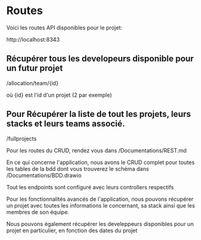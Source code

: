 
# Routes

Voici les routes API disponibles pour le projet:

http://localhost:8343

## Récupérer tous les developeurs disponible pour un futur projet

/allocation/team/{id}

où {id} est l'id d'un projet (2 par exemple)

## Pour Récupérer la liste de tout les projets, leurs stacks et leurs teams associé.

/fullprojects

Pour les routes du CRUD, rendez vous dans /Documentations/REST.md

En ce qui concerne l'application, nous avons le CRUD complet pour toutes les tables de la bdd dont vous trouverez le schéma dans /Documentations/BDD.drawio

Tout les endpoints sont configuré avec leurs controllers respectifs

Pour les fonctionnalités avancés de l'application, nous pouvons récupérer un projet avec toutes les informations le concernant,
sa stack ainsi que les membres de son équipe.

Nous pouvons également récupérer les develeppeurs disponibles pour un projet en particulier, en fonction des dates du projet
